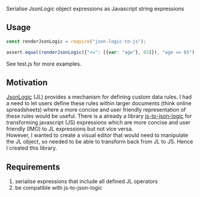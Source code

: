 Serialise JsonLogic object expressions as Javascript string expressions

## Usage

```javascript
const renderJsonLogic = require("json-logic-to-js");

assert.equal(renderJsonLogic({"<=": [{var: "age"}, 65]}), "age <= 65")
```

See test.js for more examples.

## Motivation

[JsonLogic](https://jsonlogic.com/) (JL) provides a mechanism for defining custom data rules.
I had a need to let users define these rules within larger documents (think online spreadsheets)
where a more concise and user friendly representation of these rules would be useful.
There is a already a library [js-to-json-logic]() for transforming javascript (JS) expressions
which are more concise and user friendly (IMO) to JL expressions but not vice versa.  
However, I wanted to create a visual editor that would need to manipulate the JL object,
so needed to be able to transform back from JL to JS.  Hence I created this library.

## Requirements

1. serialise expressions that include all defined JL operators
2. be compatible with js-to-json-logic
